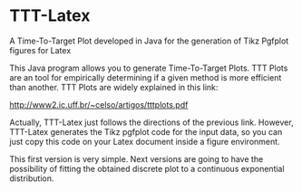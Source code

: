 # TTT-Latex
A Time-To-Target Plot developed in Java for the generation of Tikz Pgfplot figures for Latex

This Java program allows you to generate Time-To-Target Plots. TTT Plots are an tool for empirically determining if 
a given method is more efficient than another. TTT Plots are widely explained in this link:

http://www2.ic.uff.br/~celso/artigos/tttplots.pdf

Actually, TTT-Latex just follows the directions of the previous link. However, TTT-Latex generates the Tikz pgfplot code
for the input data, so you can just copy this code on your Latex document inside a figure environment.

This first version is very simple. Next versions are going to have the possibility of fitting the obtained discrete plot
to a continuous exponential distribution.
